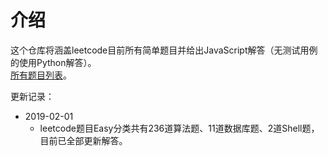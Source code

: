 # 介绍

这个仓库将涵盖leetcode目前所有简单题目并给出JavaScript解答（无测试用例的使用Python解答）。<br>[所有题目列表](all.md)。

更新记录：

* 2019-02-01
    * leetcode题目Easy分类共有236道算法题、11道数据库题、2道Shell题，目前已全部更新解答。


